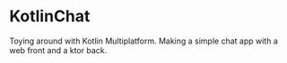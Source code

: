 # KotlinChat

Toying around with Kotlin Multiplatform.
Making a simple chat app with a web front and a ktor back.
